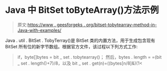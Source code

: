 # Java 中 BitSet toByteArray()方法示例

> 原文:[https://www . geesforgeks . org/bitset-tobytearray-method-in-Java-with-examples/](https://www.geeksforgeeks.org/bitset-tobytearray-method-in-java-with-examples/)

Java . util . BitSet . TobyTerray()是 BitSet 类的内置方法，用于生成包含现有 BitSet 所有位的新字节数组。根据官方文件，该过程以下列方式工作:

> if，byte[]bytes = bit _ set . tobytearray()；
> 然后，bytes . length = =(bit _ set . length()+7)/8，以及
> bit _ set . get(n)=((bytes[n/8]&)(1<